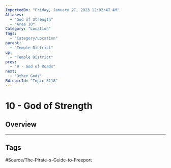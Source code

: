 ```yaml
---
ImportedOn: "Friday, January 27, 2023 12:02:47 AM"
Aliases:
  - "God of Strength"
  - "Area 10"
Category: "Location"
Tags:
  - "Category/Location"
parent:
  - "Temple District"
up:
  - "Temple District"
prev:
  - "9 - God of Roads"
next:
  - "Other Gods"
RWtopicId: "Topic_5118"
---
```

# 10 - God of Strength
## Overview

---
## Tags
#Source/The-Pirate-s-Guide-to-Freeport

